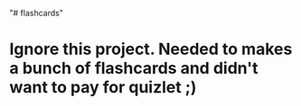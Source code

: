 "# flashcards" 
<h1>Ignore this project. Needed to makes a bunch of flashcards and didn't want to pay for quizlet ;)</h1>
